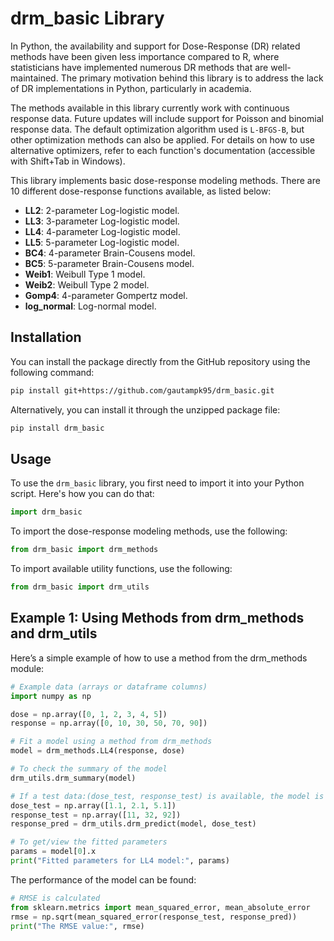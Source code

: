 # drm_basic Library

In Python, the availability and support for Dose-Response (DR) related methods have been given less importance compared to R, where statisticians have implemented numerous DR methods that are well-maintained. The primary motivation behind this library is to address the lack of DR implementations in Python, particularly in academia.

The methods available in this library currently work with continuous response data. Future updates will include support for Poisson and binomial response data. The default optimization algorithm used is `L-BFGS-B`, but other optimization methods can also be applied. For details on how to use alternative optimizers, refer to each function's documentation (accessible with Shift+Tab in Windows).

This library implements basic dose-response modeling methods. There are 10 different dose-response functions available, as listed below:

- **LL2**: 2-parameter Log-logistic model.
- **LL3**: 3-parameter Log-logistic model.
- **LL4**: 4-parameter Log-logistic model.
- **LL5**: 5-parameter Log-logistic model.
- **BC4**: 4-parameter Brain-Cousens model.
- **BC5**: 5-parameter Brain-Cousens model.
- **Weib1**: Weibull Type 1 model.
- **Weib2**: Weibull Type 2 model.
- **Gomp4**: 4-parameter Gompertz model.
- **log_normal**: Log-normal model.

## Installation

You can install the package directly from the GitHub repository using the following command:

```bash
pip install git+https://github.com/gautampk95/drm_basic.git
```

Alternatively, you can install it through the unzipped package file:

```bash
pip install drm_basic
```

## Usage
To use the `drm_basic` library, you first need to import it into your Python script. Here's how you can do that:

```python
import drm_basic
```
To import the dose-response modeling methods, use the following:
```python
from drm_basic import drm_methods
```
To import available utility functions, use the following:
```python
from drm_basic import drm_utils
```

## Example 1: Using Methods from drm_methods and drm_utils
Here’s a simple example of how to use a method from the drm_methods module:
```python
# Example data (arrays or dataframe columns)
import numpy as np

dose = np.array([0, 1, 2, 3, 4, 5])
response = np.array([0, 10, 30, 50, 70, 90])

# Fit a model using a method from drm_methods
model = drm_methods.LL4(response, dose)

# To check the summary of the model
drm_utils.drm_summary(model)

# If a test data:(dose_test, response_test) is available, the model is fitted as shown
dose_test = np.array([1.1, 2.1, 5.1])
response_test = np.array([11, 32, 92])
response_pred = drm_utils.drm_predict(model, dose_test)

# To get/view the fitted parameters
params = model[0].x
print("Fitted parameters for LL4 model:", params)
```
The performance of the model can be found:
```python
# RMSE is calculated
from sklearn.metrics import mean_squared_error, mean_absolute_error
rmse = np.sqrt(mean_squared_error(response_test, response_pred))
print("The RMSE value:", rmse)
```




